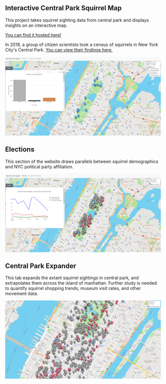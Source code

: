 ## Interactive Central Park Squirrel Map

This project takes squirrel sighting data from central park and displays insights on an interactive map.  

[You can find it hosted here!](http://squirrel-map.herokuapp.com/)


In 2018, a group of citizen scientists took a census of squirrels in New York City's Central Park.
[You can view their findings here.](https://data.cityofnewyork.us/Environment/2018-Central-Park-Squirrel-Census-Squirrel-Data/vfnx-vebw)


![img](app/static/images/squirrel-website-example.png)


## Elections

This section of the website draws parallels between squirrel demographics and NYC political party affiliation. 

![img](app/static/images/elections.png)



## Central Park Expander

This tab expands the extant squirrel sightings in central park, and extrapolates them across the island of manhattan. Further study is needed to quantify squirrel shopping trends, museum visit rates, and other movement data. 

![img](app/static/images/extrapolated.png)







